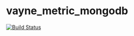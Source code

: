 # vayne_metric_mongodb
[![Build Status](https://travis-ci.org/mon-suit/vayne_metric_mongodb.svg?branch=master)](https://travis-ci.org/mon-suit/vayne_metric_mongodb)
